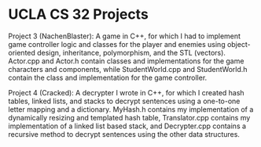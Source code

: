 # UCLA CS 32 Projects


Project 3 (NachenBlaster): A game in C++, for which I had to implement game controller logic and classes for the player and enemies using object-oriented design, inheritance, polymorphism, and the STL (vectors). Actor.cpp and Actor.h contain classes and implementations for the game characters and components, while StudentWorld.cpp and StudentWorld.h contain the class and implementation for the game controller.


Project 4 (Cracked): A decrypter I wrote in C++, for which I created hash tables, linked lists, and stacks to decrypt sentences using a one-to-one letter mapping and a dictionary. MyHash.h contains my implementation of a dynamically resizing and templated hash table, Translator.cpp contains my implementation of a linked list based stack, and Decrypter.cpp contains a recursive method to decrypt sentences using the other data structures.
